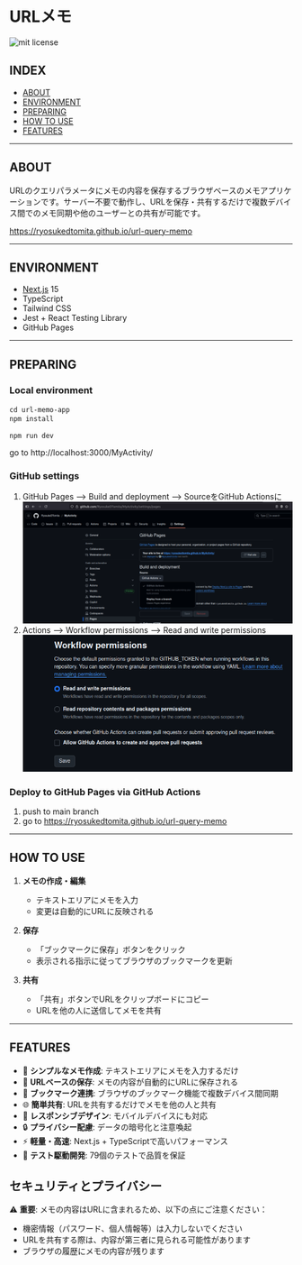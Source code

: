# URLメモ

![mit license](https://img.shields.io/github/license/RyosukeDTomita/url-query-memo)

## INDEX

- [ABOUT](#about)
- [ENVIRONMENT](#environment)
- [PREPARING](#preparing)
- [HOW TO USE](#how-to-use)
- [FEATURES](#features)

---

## ABOUT

URLのクエリパラメータにメモの内容を保存するブラウザベースのメモアプリケーションです。サーバー不要で動作し、URLを保存・共有するだけで複数デバイス間でのメモ同期や他のユーザーとの共有が可能です。

https://ryosukedtomita.github.io/url-query-memo

---

## ENVIRONMENT

- [Next.js](https://nextjs.org/) 15
- TypeScript
- Tailwind CSS
- Jest + React Testing Library
- GitHub Pages

---

## PREPARING

### Local environment

```shell
cd url-memo-app
npm install
```

```shell
npm run dev
```

go to http://localhost:3000/MyActivity/


### GitHub settings

1. GitHub Pages --> Build and deployment --> SourceをGitHub Actionsに
    ![github-pages](./assets/github-pages.png)
2. Actions --> Workflow permissions --> Read and write permissions
    ![github-actions](./assets/github-actions.png)

### Deploy to GitHub Pages via GitHub Actions

1. push to main branch
2. go to https://ryosukedtomita.github.io/url-query-memo

---

## HOW TO USE

1. **メモの作成・編集**
   - テキストエリアにメモを入力
   - 変更は自動的にURLに反映される

2. **保存**
   - 「ブックマークに保存」ボタンをクリック
   - 表示される指示に従ってブラウザのブックマークを更新

3. **共有**
   - 「共有」ボタンでURLをクリップボードにコピー
   - URLを他の人に送信してメモを共有

---

## FEATURES

- 📝 **シンプルなメモ作成**: テキストエリアにメモを入力するだけ
- 🔗 **URLベースの保存**: メモの内容が自動的にURLに保存される
- 🔖 **ブックマーク連携**: ブラウザのブックマーク機能で複数デバイス間同期
- 🌐 **簡単共有**: URLを共有するだけでメモを他の人と共有
- 📱 **レスポンシブデザイン**: モバイルデバイスにも対応
- 🔒 **プライバシー配慮**: データの暗号化と注意喚起
- ⚡ **軽量・高速**: Next.js + TypeScriptで高いパフォーマンス
- 🧪 **テスト駆動開発**: 79個のテストで品質を保証

## セキュリティとプライバシー

⚠️ **重要**: メモの内容はURLに含まれるため、以下の点にご注意ください：

- 機密情報（パスワード、個人情報等）は入力しないでください
- URLを共有する際は、内容が第三者に見られる可能性があります
- ブラウザの履歴にメモの内容が残ります
